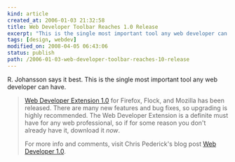 ```yaml
--- 
kind: article
created_at: 2006-01-03 21:32:58
title: Web Developer Toolbar Reaches 1.0 Release
excerpt: "This is the single most important tool any web developer can have."
tags: [design, webdev]
modified_on: 2008-04-05 06:43:06
status: publish 
path: /2006-01-03-web-developer-toolbar-reaches-10-release
---
```


R. Johansson says it best. This is the single most important tool any web developer can have. 

<blockquote class="large">
<a href="http://chrispederick.com/work/webdeveloper/" target="_blank" class="blines3" title="Link outside of this blog">Web Developer Extension 1.0</a>
for Firefox, Flock, and Mozilla has been released. There are many new features and bug fixes, so upgrading is highly recommended. The Web Developer Extension is a definite must have for any web professional, so if for some reason you don't already have it, download it <em>now</em>.
<p>For more info and comments, visit Chris Pederick's blog post <a href="http://chrispederick.com/blog/2005/12/31/web-developer-10/" target="_blank" class="blines3" title="Link outside of this blog">Web Developer 1.0</a>.</p> </blockquote>

